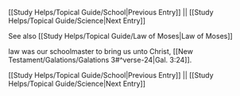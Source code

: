 [[Study Helps/Topical Guide/School|Previous Entry]]  ||  [[Study Helps/Topical Guide/Science|Next Entry]]

 See also [[Study Helps/Topical Guide/Law of Moses|Law of Moses]]

 law was our schoolmaster to bring us unto Christ, [[New Testament/Galations/Galations 3#^verse-24|Gal. 3:24]].

[[Study Helps/Topical Guide/School|Previous Entry]]  ||  [[Study Helps/Topical Guide/Science|Next Entry]]